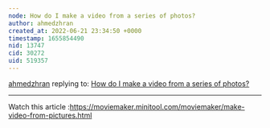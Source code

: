 ```yaml
---
node: How do I make a video from a series of photos?
author: ahmedzhran
created_at: 2022-06-21 23:34:50 +0000
timestamp: 1655854490
nid: 13747
cid: 30272
uid: 519357
---
```




[ahmedzhran](../profile/ahmedzhran) replying to: [How do I make a video from a series of photos?](../notes/warren/12-05-2016/how-do-i-make-a-video-from-a-series-of-photos)

----
Watch this article :https://moviemaker.minitool.com/moviemaker/make-video-from-pictures.html